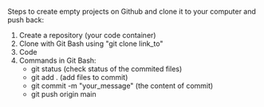 Steps to create empty projects on Github and clone it to your computer and push back:
1. Create a repository (your code container)
2. Clone with Git Bash using "git clone link_to"
3. Code
4. Commands in Git Bash:
   + git status (check status of the commited files)
   + git add . (add files to commit)
   + git commit -m "your_message" (the content of commit)
   + git push origin main
